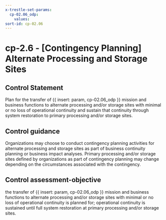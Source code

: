 ```yaml
---
x-trestle-set-params:
  cp-02.06_odp:
    values:
sort-id: cp-02.06
---
```


# cp-2.6 - \[Contingency Planning\] Alternate Processing and Storage Sites

## Control Statement

Plan for the transfer of {{ insert: param, cp-02.06_odp }} mission and business functions to alternate processing and/or storage sites with minimal or no loss of operational continuity and sustain that continuity through system restoration to primary processing and/or storage sites.

## Control guidance

Organizations may choose to conduct contingency planning activities for alternate processing and storage sites as part of business continuity planning or business impact analyses. Primary processing and/or storage sites defined by organizations as part of contingency planning may change depending on the circumstances associated with the contingency.

## Control assessment-objective

the transfer of {{ insert: param, cp-02.06_odp }} mission and business functions to alternate processing and/or storage sites with minimal or no loss of operational continuity is planned for;
operational continuity is sustained until full system restoration at primary processing and/or storage sites.
